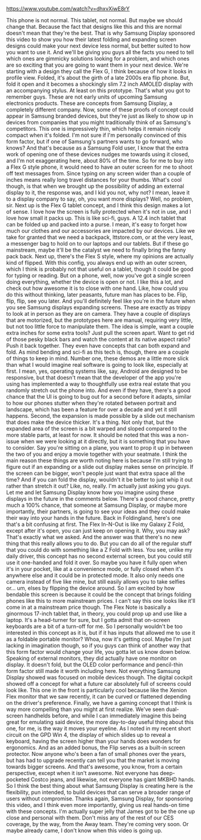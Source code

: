 https://www.youtube.com/watch?v=dhxvXiwE8rY

This phone is not normal. This tablet, not normal.
But maybe we should change that. Because the fact that designs like this and this are normal doesn't mean that they're the best.
That is why Samsung Display sponsored this video to show you how their latest folding and expanding screen designs could make your next device less normal,
but better suited to how you want to use it.
And we'll be giving you guys all the facts you need to tell which ones are gimmicky solutions looking for a problem,
and which ones are so exciting that you are going to want them in your next device.
We're starting with a design they call the Flex G, I think because of how it looks in profile view.
Folded, it's about the girth of a late 2000s era flip phone.
But, fold it open and it becomes a shockingly slim 7.2 inch AMOLED display with an accompanying stylus.
At least on this prototype.
That's what you got to remember guys. These are not early units of upcoming Samsung electronics products.
These are concepts from Samsung Display, a completely different company.
Now, some of these proofs of concept could appear in Samsung branded devices,
but they're just as likely to show up in devices from companies that you might traditionally think of as Samsung's competitors.
This one is impressively thin, which helps it remain nicely compact when it's folded.
I'm not sure if I'm personally convinced of this form factor, but if one of Samsung's partners wants to go forward, who knows?
And that's because as a Samsung Fold user, I know that the extra work of opening one of these devices nudges me towards using it closed,
and I'm not exaggerating here, about 80% of the time.
So for me to buy into a Flex G style phone, it would need to have an outer screen for me to shoot off text messages from.
Since typing on any screen wider than a couple of inches means really long travel distances for your thumbs.
What's cool though, is that when we brought up the possibility of adding an external display to it, the response was, and I kid you not, why not?
I mean, leave it to a display company to say, oh, you want more displays? Well, no problem, sir.
Next up is the Flex G tablet concept, and I think this design makes a lot of sense.
I love how the screen is fully protected when it's not in use, and I love how small it packs up.
This is like sci-fi, guys. A 12.4 inch tablet that can be folded up and packed into a purse.
I mean, it's easy to forget how much our clothes and our accessories are impacted by our devices.
Like we take for granted that we need a backpack, lttstore.com, or at the very least, a messenger bag to hold on to our laptops and our tablets.
But if these go mainstream, maybe it'll be the catalyst we need to finally bring the fanny pack back.
Next up, there's the Flex S style, where my opinions are actually kind of flipped.
With this config, you always end up with an outer screen, which I think is probably not that useful on a tablet, though it could be good for typing or reading.
But on a phone, well, now you've got a single screen doing everything, whether the device is open or not.
I like this a lot, and check out how awesome it is to close with one hand.
Like, how could you do this without thinking, later peasants, future man has places to be.
Flip, flip, flip, see you later.
And you'll definitely feel like you're in the future when you see Samsung displays expanding screens.
These are exactly as trippy to look at in person as they are on camera.
They have a couple of displays that are motorized, but the prototypes here are manual, requiring very little, but not too little force to manipulate them.
The idea is simple, want a couple extra inches for some extra tools?
Just pull the screen apart. Want to get rid of those pesky black bars and watch the content at its native aspect ratio?
Push it back together.
They even have concepts that can both expand and fold.
As mind bending and sci-fi as this tech is, though, there are a couple of things to keep in mind.
Number one, these demos are a little more slick than what I would imagine real software is going to look like, especially at first.
I mean, yes, operating systems like, say, Android are designed to be responsive, but that doesn't mean that the developer of the app you're using has implemented a way to thoughtfully use extra real estate that you randomly stretch out the phone into.
And even if they have, there's a good chance that the UI is going to bug out for a second before it adapts, similar to how our phones stutter when they're rotated between portrait and landscape, which has been a feature for over a decade and yet it still happens.
Second, the expansion is made possible by a slide out mechanism that does make the device thicker.
It's a thing. Not only that, but the expanded area of the screen is a bit warped and sloped compared to the more stable parts, at least for now.
It should be noted that this was a non-issue when we were looking at it directly, but it is something that you have to consider.
Say you're sitting on a plane, you want to prop it up in between the two of you and enjoy a movie together with your seatmate.
I think the main reason these things are worth noting here is because I'm still trying to figure out if an expanding or a slide out display makes sense on principle.
If the screen can be bigger, won't people just want that extra space all the time?
And if you can fold the display, wouldn't it be better to just whip it out rather than stretch it out?
Like, no, really. I'm actually just asking you guys.
Let me and let Samsung Display know how you imagine using these displays in the future in the comments below.
There's a good chance, pretty much a 100% chance, that someone at Samsung Display, or maybe more importantly, their partners, is going to see your ideas and they could make their way into your hands in the future.
Back in Foldingland, here's one that's a bit confusing at first.
The Flex In-N-Out is like my Galaxy Z Fold, except after it's open, you can just keep on opening it.
Why, you may ask? That's exactly what we asked.
And the answer was that there's no new thing that this really allows you to do.
But you can do all of the regular stuff that you could do with something like a Z Fold with less.
You see, unlike my daily driver, this concept has no second external screen, but you could still use it one-handed and fold it over.
So maybe you have it fully open when it's in your pocket, like at a convenience mode, or fully closed when it's anywhere else and it could be in protected mode.
It also only needs one camera instead of five like mine, but still easily allows you to take selfies or... um, elses by flipping the device around.
So I am excited by how bendable this screen is because it could be the concept that brings folding phones like this to more mainstream prices.
I can't say this one looks like it'll come in at a mainstream price though.
The Flex Note is basically a ginormous 17-inch tablet that, in theory, you could prop up and use like a laptop.
It's a head-turner for sure, but I gotta admit that on-screen keyboards are a bit of a turn-off for me.
So I personally wouldn't be too interested in this concept as it is, but if it has inputs that allowed me to use it as a foldable portable monitor?
Whoa, now it's getting cool.
Maybe I'm just lacking in imagination though, so if you guys can think of another way that this form factor would change your life, you gotta let us know down below.
Speaking of external monitors, they did actually have one monitor on display.
It doesn't fold, but the OLED color performance and pencil-thin form factor still made it worth including here.
Not everything Samsung Display showed was focused on mobile devices though.
The digital cockpit showed off a concept for what a future car absolutely full of screens could look like.
This one in the front is particularly cool because like the Xenion Flex monitor that we saw recently, it can be curved or flattened depending on the driver's preference.
Finally, we have a gaming concept that I think is way more compelling than you might at first realize.
We've seen dual-screen handhelds before, and while I can immediately imagine this being great for emulating said device, the more day-to-day useful thing about this one, for me, is the way it moves your eyeline.
As I noted in my recent short circuit on the GPD Win 4, the display of which slides up to reveal a keyboard, having the screen higher than your hands does wonders for ergonomics.
And as an added bonus, the Flip serves as a built-in screen protector.
Now anyone who's been a fan of small phones over the years, but has had to upgrade recently can tell you that the market is moving towards bigger screens.
And that's awesome, you know, from a certain perspective, except when it isn't awesome.
Not everyone has deep-pocketed Costco jeans, and likewise, not everyone has giant MKBHD hands.
So I think the best thing about what Samsung Display is creating here is the flexibility, pun intended, to build devices that can serve a broader range of users without compromise.
Thanks again, Samsung Display, for sponsoring this video, and I think even more importantly, giving us real hands-on time with these concepts.
I'm actually super jelly that James got to be the one up close and personal with them.
Don't miss any of the rest of our CES coverage, by the way, from the Away team.
They're coming very soon. Or maybe already came, I don't know when this video is going up.